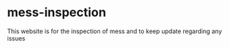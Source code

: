# mess-inspection
This website is for the inspection of mess and to keep update regarding any issues
